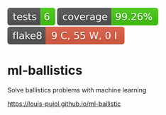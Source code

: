 [![Tests Status](badges/tests-badge.svg?dummy=8484744)](https://louis-pujol.github.io/ml-ballistics/junit/report.html?sort=result) [![Coverage Status](badges/coverage-badge.svg?dummy=8484744)](https://louis-pujol.github.io/ml-ballistics/coverage/htmlcov/index.html) [![Flake8 Status](badges/flake8-badge.svg?dummy=8484744)](https://louis-pujol.github.io/ml-ballistics/flake8/index.html)

# ml-ballistics
Solve ballistics problems with machine learning

https://louis-pujol.github.io/ml-ballistic

